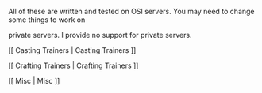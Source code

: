 
All of these are written and tested on OSI servers.  You may need to change some things to work on 

private servers.  I provide no support for private servers.



[[ Casting Trainers | Casting Trainers ]]



[[ Crafting Trainers | Crafting Trainers ]]



[[ Misc | Misc ]]